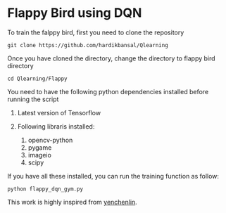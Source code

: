# Flappy Bird using DQN

To train the falppy bird, first you need to clone the repository

```git clone https://github.com/hardikbansal/Qlearning```

Once you have cloned the directory, change the directory to flappy bird directory

```cd Qlearning/Flappy```

You need to have the following python dependencies installed before running the script

1. Latest version of Tensorflow
2. Following libraris installed:
      
      1. opencv-python
      2. pygame
      3. imageio
      4. scipy

If you have all these installed, you can run the training function as follow:

```python flappy_dqn_gym.py```


This work is highly inspired from [yenchenlin](https://github.com/yenchenlin/DeepLearningFlappyBird).
